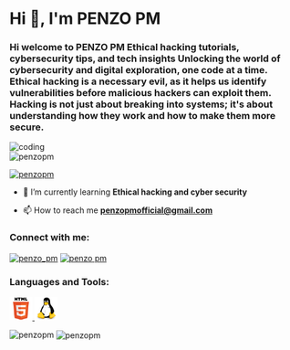 
# Hi 👋, I'm PENZO PM</h1>
<h3>Hi welcome to PENZO PM Ethical hacking tutorials‚ cybersecurity tips‚ and tech insights Unlocking the world of cybersecurity and digital exploration, one code at a time. Ethical hacking is a necessary evil, as it helps us identify vulnerabilities before malicious hackers can exploit them. Hacking is not just about breaking into systems; it's about understanding how they work and how to make them more secure.</h3>
<image align="right"alt="coding" width="700" src="https://cdn.dribbble.com/users/1026227/screenshots/2417386/media/c7c76237fe6909ab2a83f62ccccece8a.gif">

<p align="left"> <img src="https://komarev.com/ghpvc/?username=penzopm&label=Profile%20views&color=0e75b6&style=flat" alt="penzopm" /> </p>

<p align="left"> <a href="https://github.com/ryo-ma/github-profile-trophy"><img src="https://github-profile-trophy.vercel.app/?username=penzopm" alt="penzopm" /></a> </p>

- 🌱 I’m currently learning **Ethical hacking and cyber security**

- 📫 How to reach me **penzopmofficial@gmail.com**

<h3 align="left">Connect with me:</h3>
<p align="left">
<a href="https://instagram.com/penzo_pm" target="blank"><img align="center" src="https://raw.githubusercontent.com/rahuldkjain/github-profile-readme-generator/master/src/images/icons/Social/instagram.svg" alt="penzo_pm" height="30" width="40" /></a>
<a href="https://youtube.com/@penzopm-r?si=w6XklffGi_TCeo6U" target="blank"><img align="center" src="https://raw.githubusercontent.com/rahuldkjain/github-profile-readme-generator/master/src/images/icons/Social/youtube.svg" alt="penzo pm" height="30" width="40" /></a>
</p>

<h3 align="left">Languages and Tools:</h3>
<p align="left"> <a href="https://www.w3.org/html/" target="_blank" rel="noreferrer"> <img src="https://raw.githubusercontent.com/devicons/devicon/master/icons/html5/html5-original-wordmark.svg" alt="html5" width="40" height="40"/> </a> <a href="https://www.linux.org/" target="_blank" rel="noreferrer"> <img src="https://raw.githubusercontent.com/devicons/devicon/master/icons/linux/linux-original.svg" alt="linux" width="40" height="40"/> </a> </p>

<p><img align="left" src="https://github-readme-stats.vercel.app/api/top-langs?username=penzopm&show_icons=true&locale=en&layout=compact" alt="penzopm" /></p>

<p>&nbsp;<img align="center" src="https://github-readme-stats.vercel.app/api?username=penzopm&show_icons=true&locale=en" alt="penzopm" /></p>

